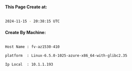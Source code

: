 
   
#### This Page Create at:

```bash

2024-11-15 - 20:38:15 UTC

```

#### Create By Machine:

```bash

Host Name : fv-az1530-410

platform  : Linux-6.5.0-1025-azure-x86_64-with-glibc2.35

Ip Local  : 10.1.1.193

```


